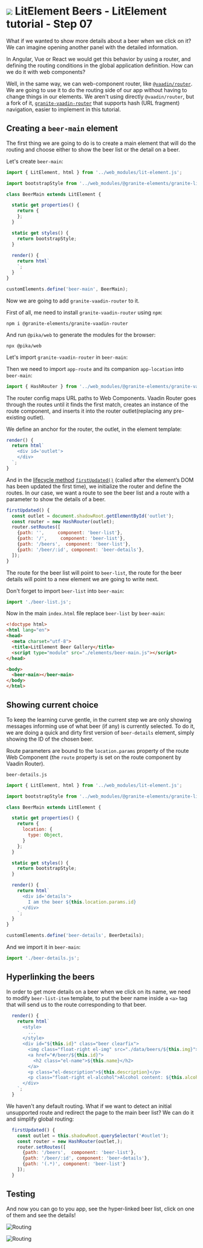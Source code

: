 # ![](/img/logo-25px.png) LitElement Beers - LitElement tutorial - Step 07


What if we wanted to show more details about a beer when we click on it? We can imagine opening another panel with the detailed information.

In Angular, Vue or React we would get this behavior by using a router, and defining the routing conditions in the global application definition. How can we do it with web components?

Well, in the same way, we can web-component router, like [`@vaadin/router`](https://vaadin.com/router). We are going to use it to do the routing side of our app without having to change things in our elements. We aren't using directly `@vaadin/router`, but a fork of it, [`granite-vaadin-router`]() that supports hash (URL fragment) navigation, easier to implement in this tutorial.

## Creating a `beer-main` element

The first thing we are going to do is to create a main element that will do the routing and choose either to show the beer list or the detail on a beer.

Let's create `beer-main`:

```js
import { LitElement, html } from '../web_modules/lit-element.js';

import bootstrapStyle from '../web_modules/@granite-elements/granite-lit-bootstrap.js';

class BeerMain extends LitElement {

  static get properties() {
    return { 
    };
  }

  static get styles() {
    return bootstrapStyle;
  }
  
  render() {
    return html`
    `;
  }
}

customElements.define('beer-main', BeerMain);
```

Now we are going to add `granite-vaadin-router` to it. 

First of all, me need to install `granite-vaadin-router` using `npm`:

```shell
npm i @granite-elements/granite-vaadin-router
```

And run `@pika/web` to generate the modules for the browser:

```
npx @pika/web
```

Let's import `granite-vaadin-router` in `beer-main`:


Then we need to import `app-route` and its companion `app-location` into `beer-main`:

```js
import { HashRouter } from '../web_modules/@granite-elements/granite-vaadin-router.js';
```


The router config maps URL paths to Web Components. Vaadin Router goes through the routes until it finds the first match, creates an instance of the route component, and inserts it into the router outlet(replacing any pre-existing outlet).

We define an anchor for the router, the outlet, in the element template:

```js
render() {
  return html`
    <div id='outlet'>
    </div>
  `;
}
```

And in the [lifecycle method](https://lit-element.polymer-project.org/guide/lifecycle) [`firstUpdated()`](https://lit-element.polymer-project.org/guide/lifecycle#firstupdated) (called after the element’s DOM has been updated the first time), we initialize the router and define the routes. In our case, we want a route to see the beer list and a route with a parameter to show the details of a beer.

```js
firstUpdated() {
  const outlet = document.shadowRoot.getElementById('outlet');
  const router = new HashRouter(outlet);
  router.setRoutes([
    {path: '',     component: 'beer-list'},
    {path: '/',     component: 'beer-list'},
    {path: '/beers',  component: 'beer-list'},
    {path: '/beer/:id', component: 'beer-details'},
  ]);
}
```

The route for the beer list will point to `beer-list`, the route for the beer details will point to a new element we are going to write next.

Don't forget to import `beer-list` into `beer-main`:

```js
import './beer-list.js';
```

Now in the main `index.html` file replace `beer-list` by `beer-main`:

```html
<!doctype html>
<html lang="en">
<head>
  <meta charset="utf-8">
  <title>LitElement Beer Gallery</title>
  <script type="module" src="./elements/beer-main.js"></script>
</head>

<body>
  <beer-main></beer-main>
</body>
</html>
```


## Showing current choice

To keep the learning curve gentle, in the current step we are only showing messages informing use of what beer (if any) is currently selected. To do it, we are doing a quick and dirty first version of `beer-details` element, simply showing the ID of the chosen beer.

Route parameters are bound to the `location.params` property of the route Web Component (the `route` property is set on the route component by Vaadin Router).

`beer-details.js`
```js
import { LitElement, html } from '../web_modules/lit-element.js';

import bootstrapStyle from '../web_modules/@granite-elements/granite-lit-bootstrap.js';

class BeerMain extends LitElement {

  static get properties() {
    return { 
      location: {
        type: Object,
      }
    };
  }

  static get styles() {
    return bootstrapStyle;
  }

  render() {
    return html`
      <div id='details'>
        I am the beer ${this.location.params.id}
      </div>
    `;
  }
}

customElements.define('beer-details', BeerDetails);
```

And we import it in `beer-main`:

```js
import './beer-details.js';
```



## Hyperlinking the beers

In order to get more details on a beer when we click on its name, we need to modify `beer-list-item` template, to put the beer name inside a `<a>` tag that will send us to the route corresponding to that beer.

```js
  render() {
    return html`
      <style>
        ...
      </style>
      <div id="${this.id}" class="beer clearfix">
        <img class="float-right el-img" src="./data/beers/${this.img}">
        <a href="#/beer/${this.id}">
          <h2 class="el-name">${this.name}</h2>
        </a>        
        <p class="el-description">${this.description}</p>
        <p class="float-right el-alcohol">Alcohol content: ${this.alcohol}%</p>
      </div>
    `;
  }
```

We haven't any default routing. What if we want to detect an initial unsupported route and redirect the page to the main beer list? We can do it and simplify global routing:

```js
  firstUpdated() {
    const outlet = this.shadowRoot.querySelector('#outlet');
    const router = new HashRouter(outlet,);
    router.setRoutes([
      {path: '/beers',  component: 'beer-list'},
      {path: '/beer/:id', component: 'beer-details'},
      {path: '(.*)', component: 'beer-list'}
    ]);
  }
```

## Testing

And now you can go to you app, see the hyper-linked beer list, click on one of them and see the details!

![Routing](../img/step-07-01.jpg)

![Routing](../img/step-07-02.jpg)